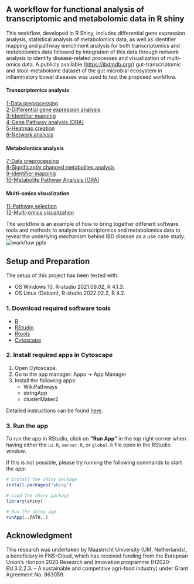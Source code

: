 ## A workflow for functional analysis of transcriptomic and metabolomic data in R shiny 

This workflow, developed in R Shiny, includes differential gene expression analysis, statistical analysis of metabolomics data, as well as identifier mapping and pathway enrichment analysis for both transcriptomics and metabolomics data followed by integration of this data through network analysis to identify disease-related processes and visualization of multi-omics data. A publicly available (https://ibdmdb.org/) gut-transcriptomic and stool-metabolome dataset of the gut microbial ecosystem in inflammatory bowel diseases was used to test the proposed workflow.

#### Transcriptomics analysis  
[1-Data preprocessing](/1-data_preprocessing)<br /> 
[2-Differential gene expression analysis](/2-differential_gene_expression_analysis)<br />
[3-Identifier mapping](/3-identifier_mapping)<br />
[4-Gene Pathway analysis (ORA)](/4-pathway_analysis/)<br />
[5-Heatmap creation](/5-create_heatmap/)<br />
[6-Network analysis](/6-network_analysis)<br />

#### Metabolomics analysis  
[7-Data preprocessing](/7-metabolite_data_preprocessing)<br />
[8-Significantly changed metabolites analysis](/8-significantly_changed_metabolites_analysis)<br />
[9-Identifier mapping](9-metabolite_identifier_mapping)<br />
[10-Metabolite Pathway Analysis (ORA)](/10-metabolite_pathway_analysis)<br />

#### Multi-omics visualization
[11-Pathway selection](11-pathway_selection)<br />
[12-Multi-omics visualization](12-multiomics_visualization)<br />

The workflow is an example of how to bring together different software tools and methods to analyze transcriptomics and metabolomics data to reveal the underlying mechanism behind IBD disease as a use case study.
![workflow pptx](https://user-images.githubusercontent.com/65600609/210248763-ae312fec-4df9-43f0-9cc6-c995629dd2c2.jpg)

## Setup and Preparation
The setup of this project has been tested with:
- OS Windows 10, R-studio 2021.09.02, R 4.1.3.
- OS Linux (Debian), R-studio 2022.02.2, R 4.2.

### 1. Download required software tools
* [R](https://cran.r-project.org/bin/windows/base/)
* [RStudio](https://www.rstudio.com/products/rstudio/download/#download)
* [Rtools](https://cran.r-project.org/bin/windows/Rtools/)
* [Cytoscape](https://cytoscape.org/)

### 2. Install required apps in Cytoscape
1. Open Cytoscape.
2. Go to the app manager: Apps -> App Manager
3. Install the following apps:
    * WikiPathways
    * stringApp
    * clusterMaker2

Detailed instructions can be found [here](https://bigcat-um.github.io/Transcriptomics_Metabolomics_tutorials/pages/prep).

### 3. Run the app
To run the app in RStudio, click on **"Run App"** in the top right corner when having either the `ui.R`, `server.R`, or `global.R` file open in the RStudio window.

If this is not possible, please try running the following commands to start the app:
```r
# Install the shiny package
install.packages("shiny")

# Load the shiny package
library(shiny)

# Run the shiny app
runApp(..PATH..)
```

## Acknowledgment
This research was undertaken by Maastricht University (UM, Netherlands), a beneficiary in FNS-Cloud, which has received funding from the European Union’s Horizon 2020 Research and Innovation programme (H2020-EU.3.2.2.3. – A sustainable and competitive agri-food industry) under Grant Agreement No. 863059.
